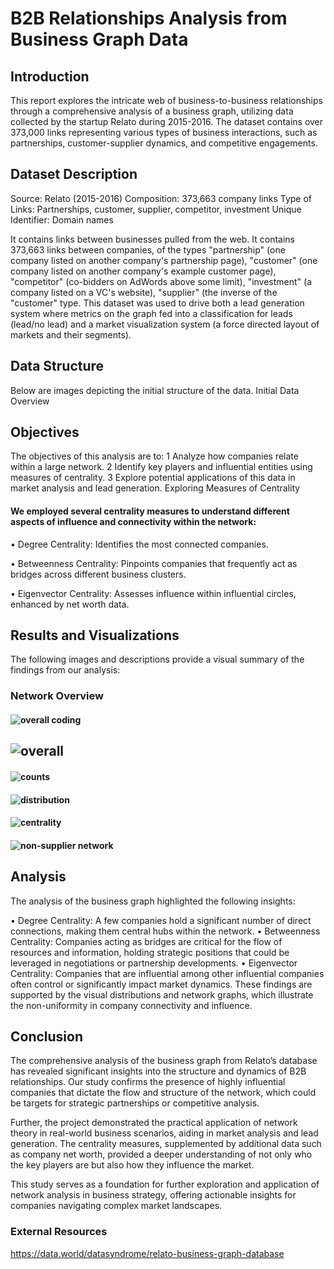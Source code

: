 
# B2B Relationships Analysis from Business Graph Data



## Introduction
This report explores the intricate web of business-to-business relationships through a comprehensive analysis of a business graph, utilizing data collected by the startup Relato during 2015-2016. The dataset contains over 373,000 links representing various types of business interactions, such as partnerships, customer-supplier dynamics, and competitive engagements.

## Dataset Description
Source: Relato (2015-2016) Composition: 373,663 company links Type of Links: Partnerships, customer, supplier, competitor, investment Unique Identifier: Domain names

It contains links between businesses pulled from the web. It contains 373,663 links between companies, of the types "partnership" (one company listed on another company's partnership page), "customer" (one company listed on another company's example customer page), "competitor" (co-bidders on AdWords above some limit), "investment" (a company listed on a VC's website), "supplier" (the inverse of the "customer" type. This dataset was used to drive both a lead generation system where metrics on the graph fed into a classification for leads (lead/no lead) and a market visualization system (a force directed layout of markets and their segments).

## Data Structure
Below are images depicting the initial structure of the data.
Initial Data Overview

## Objectives
The objectives of this analysis are to:
1	Analyze how companies relate within a large network.
2	Identify key players and influential entities using measures of centrality.
3	Explore potential applications of this data in market analysis and lead generation.
Exploring Measures of Centrality

#### We employed several centrality measures to understand different aspects of influence and connectivity within the network:

•	Degree Centrality: Identifies the most connected companies.

•	Betweenness Centrality: Pinpoints companies that frequently act as bridges across different business clusters.

•	Eigenvector Centrality: Assesses influence within influential circles, enhanced by net worth data.

## Results and Visualizations
The following images and descriptions provide a visual summary of the findings from our analysis:

### Network Overview

#### ![overall coding](https://github.com/katewly/SNA2_Luyao_project4/assets/167985824/af31f6f9-42df-493d-a0ba-144deff4d5cc)

## ![overall](https://github.com/katewly/SNA2_Luyao_project4/assets/167985824/a3f7a730-2ee9-4f18-80ca-7bfe967c0a2f)

#### ![counts](https://github.com/katewly/SNA2_Luyao_project4/assets/167985824/fc90934d-2574-4bab-b6ea-b76b81465c57)
#### ![distribution](https://github.com/katewly/SNA2_Luyao_project4/assets/167985824/c52ff060-4858-4ca4-b056-640a6ac18322)


#### ![centrality](https://github.com/katewly/SNA2_Luyao_project4/assets/167985824/7110df02-37d0-4bfb-8fbd-45269acae9e6)


#### ![non-supplier network](https://github.com/katewly/SNA2_Luyao_project4/assets/167985824/22af7b1b-33fe-4945-a239-a7ed9611bf27)




## Analysis
The analysis of the business graph highlighted the following insights:


•	Degree Centrality: A few companies hold a significant number of direct connections, making them central hubs within the network.
•	Betweenness Centrality: Companies acting as bridges are critical for the flow of resources and information, holding strategic positions that could be leveraged in negotiations or partnership developments.
•	Eigenvector Centrality: Companies that are influential among other influential companies often control or significantly impact market dynamics.
These findings are supported by the visual distributions and network graphs, which illustrate the non-uniformity in company connectivity and influence.

## Conclusion


The comprehensive analysis of the business graph from Relato’s database has revealed significant insights into the structure and dynamics of B2B relationships. Our study confirms the presence of highly influential companies that dictate the flow and structure of the network, which could be targets for strategic partnerships or competitive analysis.

Further, the project demonstrated the practical application of network theory in real-world business scenarios, aiding in market analysis and lead generation. The centrality measures, supplemented by additional data such as company net worth, provided a deeper understanding of not only who the key players are but also how they influence the market.

This study serves as a foundation for further exploration and application of network analysis in business strategy, offering actionable insights for companies navigating complex market landscapes.

### External Resources
https://data.world/datasyndrome/relato-business-graph-database
